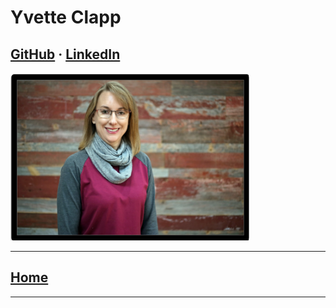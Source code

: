 # Yvette Clapp

## [GitHub](https://github.com/ymclapp) &middot; [LinkedIn](https://www.linkedin.com/in/yvetteclapp/)

![Yvette](/team/Yvette.png)

---

## [Home](/README.md)

---
